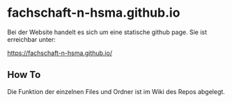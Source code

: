 # fachschaft-n-hsma.github.io

Bei der Website handelt es sich um eine statische github page. Sie ist erreichbar unter:

https://fachschaft-n-hsma.github.io/

## How To

Die Funktion der einzelnen Files und Ordner ist im Wiki des Repos abgelegt.